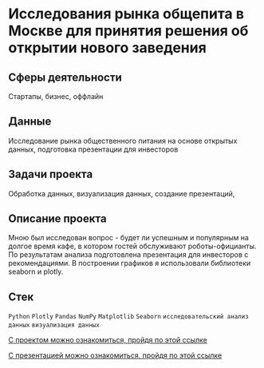 
# Исследования рынка общепита в Москве для принятия решения об открытии нового заведения

## Сферы деятельности

Стартапы, бизнес, оффлайн

## Данные

Исследование рынка общественного питания на основе открытых данных, подготовка презентации для инвесторов

## Задачи проекта 

Обработка данных, визуализация данных, создание презентаций, 

## Описание проекта

Мною был исследован вопрос - будет ли успешным и популярным на долгое время кафе, в котором гостей обслуживают роботы-официанты. По результатам анализа подготовлена презентация для инвесторов с рекомендациями. В построении графиков я использовали библиотеки seaborn и plotly. 

## Стек

`Python` `Plotly` `Pandas` `NumPy` `Matplotlib` `Seaborn` `исследовательский анализ данных` `визуализация данных`


[С проектом можно ознакомиться, пройдя по этой ссылке](https://github.com/bananacoach/ya_praktikum_da/blob/main/mos_public_catering_project/mos_public_catering_git.ipynb)

[С презентацией можно ознакомиться, пройдя по этой ссылке](https://drive.google.com/file/d/1Bi3nhjGFTp8aZD6kHXsLVweNB4kLMMzi/view?usp=sharing)

<br>
